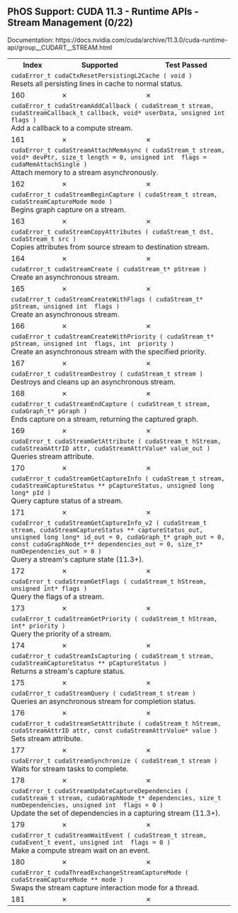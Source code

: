 <h2>PhOS Support: CUDA 11.3 - Runtime APIs - Stream Management (0/22)</h2>

<p>
Documentation: https://docs.nvidia.com/cuda/archive/11.3.0/cuda-runtime-api/group__CUDART__STREAM.html


<table>
<tr>
<th>Index</th>
<th>Supported</th>
<th>Test Passed</th>
</tr>

<tr>
<td colspan=3>
<code>cudaError_t cudaCtxResetPersistingL2Cache ( void )</code><br>
Resets all persisting lines in cache to normal status.
</td>
</tr>
<tr>
<td>160</td>
<td>✗</td>
<td>✗</td>
</tr>

<tr>
<td colspan=3>
<code>cudaError_t cudaStreamAddCallback ( cudaStream_t stream, cudaStreamCallback_t callback, void* userData, unsigned int  flags )</code><br>
Add a callback to a compute stream.
</td>
</tr>
<tr>
<td>161</td>
<td>✗</td>
<td>✗</td>
</tr>

<tr>
<td colspan=3>
<code>cudaError_t cudaStreamAttachMemAsync ( cudaStream_t stream, void* devPtr, size_t length = 0, unsigned int  flags = cudaMemAttachSingle )</code><br>
Attach memory to a stream asynchronously.
</td>
</tr>
<tr>
<td>162</td>
<td>✗</td>
<td>✗</td>
</tr>

<tr>
<td colspan=3>
<code>cudaError_t cudaStreamBeginCapture ( cudaStream_t stream, cudaStreamCaptureMode mode )</code><br>
Begins graph capture on a stream.
</td>
</tr>
<tr>
<td>163</td>
<td>✗</td>
<td>✗</td>
</tr>

<tr>
<td colspan=3>
<code>cudaError_t cudaStreamCopyAttributes ( cudaStream_t dst, cudaStream_t src )</code><br>
Copies attributes from source stream to destination stream.
</td>
</tr>
<tr>
<td>164</td>
<td>✗</td>
<td>✗</td>
</tr>

<tr>
<td colspan=3>
<code>cudaError_t cudaStreamCreate ( cudaStream_t* pStream )</code><br>
Create an asynchronous stream.
</td>
</tr>
<tr>
<td>165</td>
<td>✗</td>
<td>✗</td>
</tr>

<tr>
<td colspan=3>
<code>cudaError_t cudaStreamCreateWithFlags ( cudaStream_t* pStream, unsigned int  flags )</code><br>
Create an asynchronous stream.
</td>
</tr>
<tr>
<td>166</td>
<td>✗</td>
<td>✗</td>
</tr>

<tr>
<td colspan=3>
<code>cudaError_t cudaStreamCreateWithPriority ( cudaStream_t* pStream, unsigned int  flags, int  priority )</code><br>
Create an asynchronous stream with the specified priority.
</td>
</tr>
<tr>
<td>167</td>
<td>✗</td>
<td>✗</td>
</tr>

<tr>
<td colspan=3>
<code>cudaError_t cudaStreamDestroy ( cudaStream_t stream )</code><br>
Destroys and cleans up an asynchronous stream.
</td>
</tr>
<tr>
<td>168</td>
<td>✗</td>
<td>✗</td>
</tr>

<tr>
<td colspan=3>
<code>cudaError_t cudaStreamEndCapture ( cudaStream_t stream, cudaGraph_t* pGraph )</code><br>
Ends capture on a stream, returning the captured graph.
</td>
</tr>
<tr>
<td>169</td>
<td>✗</td>
<td>✗</td>
</tr>

<tr>
<td colspan=3>
<code>cudaError_t cudaStreamGetAttribute ( cudaStream_t hStream, cudaStreamAttrID attr, cudaStreamAttrValue* value_out )</code><br>
Queries stream attribute.
</td>
</tr>
<tr>
<td>170</td>
<td>✗</td>
<td>✗</td>
</tr>

<tr>
<td colspan=3>
<code>cudaError_t cudaStreamGetCaptureInfo ( cudaStream_t stream, cudaStreamCaptureStatus ** pCaptureStatus, unsigned long long* pId )</code><br>
Query capture status of a stream.
</td>
</tr>
<tr>
<td>171</td>
<td>✗</td>
<td>✗</td>
</tr>

<tr>
<td colspan=3>
<code>cudaError_t cudaStreamGetCaptureInfo_v2 ( cudaStream_t stream, cudaStreamCaptureStatus ** captureStatus_out, unsigned long long* id_out = 0, cudaGraph_t* graph_out = 0, const cudaGraphNode_t** dependencies_out = 0, size_t* numDependencies_out = 0 )</code><br>
Query a stream's capture state (11.3+).
</td>
</tr>
<tr>
<td>172</td>
<td>✗</td>
<td>✗</td>
</tr>

<tr>
<td colspan=3>
<code>cudaError_t cudaStreamGetFlags ( cudaStream_t hStream, unsigned int* flags )</code><br>
Query the flags of a stream.
</td>
</tr>
<tr>
<td>173</td>
<td>✗</td>
<td>✗</td>
</tr>

<tr>
<td colspan=3>
<code>cudaError_t cudaStreamGetPriority ( cudaStream_t hStream, int* priority )</code><br>
Query the priority of a stream.
</td>
</tr>
<tr>
<td>174</td>
<td>✗</td>
<td>✗</td>
</tr>

<tr>
<td colspan=3>
<code>cudaError_t cudaStreamIsCapturing ( cudaStream_t stream, cudaStreamCaptureStatus ** pCaptureStatus )</code><br>
Returns a stream's capture status.
</td>
</tr>
<tr>
<td>175</td>
<td>✗</td>
<td>✗</td>
</tr>

<tr>
<td colspan=3>
<code>cudaError_t cudaStreamQuery ( cudaStream_t stream )</code><br>
Queries an asynchronous stream for completion status.
</td>
</tr>
<tr>
<td>176</td>
<td>✗</td>
<td>✗</td>
</tr>

<tr>
<td colspan=3>
<code>cudaError_t cudaStreamSetAttribute ( cudaStream_t hStream, cudaStreamAttrID attr, const cudaStreamAttrValue* value )</code><br>
Sets stream attribute.
</td>
</tr>
<tr>
<td>177</td>
<td>✗</td>
<td>✗</td>
</tr>

<tr>
<td colspan=3>
<code>cudaError_t cudaStreamSynchronize ( cudaStream_t stream )</code><br>
Waits for stream tasks to complete.
</td>
</tr>
<tr>
<td>178</td>
<td>✗</td>
<td>✗</td>
</tr>

<tr>
<td colspan=3>
<code>cudaError_t cudaStreamUpdateCaptureDependencies ( cudaStream_t stream, cudaGraphNode_t* dependencies, size_t numDependencies, unsigned int  flags = 0 )</code><br>
Update the set of dependencies in a capturing stream (11.3+).
</td>
</tr>
<tr>
<td>179</td>
<td>✗</td>
<td>✗</td>
</tr>

<tr>
<td colspan=3>
<code>cudaError_t cudaStreamWaitEvent ( cudaStream_t stream, cudaEvent_t event, unsigned int  flags = 0 )</code><br>
Make a compute stream wait on an event.
</td>
</tr>
<tr>
<td>180</td>
<td>✗</td>
<td>✗</td>
</tr>

<tr>
<td colspan=3>
<code>cudaError_t cudaThreadExchangeStreamCaptureMode ( cudaStreamCaptureMode ** mode )</code><br>
Swaps the stream capture interaction mode for a thread.
</td>
</tr>
<tr>
<td>181</td>
<td>✗</td>
<td>✗</td>
</tr>
</table>
